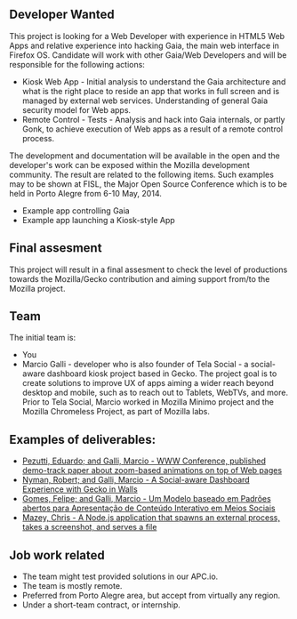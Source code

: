 ## Developer Wanted

This project is looking for a Web Developer with experience in HTML5 Web Apps and relative experience into hacking Gaia, the main web interface in Firefox OS. Candidate will work with other Gaia/Web Developers and will be responsible for the following actions: 

* Kiosk Web App - Initial analysis to understand the Gaia architecture and what is the right place to reside an app that works in full screen and is managed by external web services. Understanding of general Gaia security model for Web apps. 
* Remote Control - Tests - Analysis and hack into Gaia internals, or partly Gonk, to achieve execution of Web apps as a result of a remote control process. 

The development and documentation will be available in the open and the developer's work can be exposed within the Mozilla development community. The result are related to the following items. Such examples may to be shown at FISL, the Major Open Source Conference which is to be held in Porto Alegre from 6-10 May, 2014.

* Example app controlling Gaia
* Example app launching a Kiosk-style App
## Final assesment 

This project will result in a final assesment to check the level of productions towards the Mozilla/Gecko contribution and aiming support from/to the Mozilla project. 

## Team

The initial team is: 

* You 
* Marcio Galli - developer who is also founder of Tela Social - a social-aware dashboard kiosk project based in Gecko. The project goal is to create solutions to improve UX of apps aiming a wider reach beyond desktop and mobile, such as to reach out to Tablets, WebTVs, and more. Prior to Tela Social, Marcio worked in Mozilla Minimo project and the Mozilla Chromeless Project, as part of Mozilla labs. 
 
## Examples of deliverables: 

* [Pezutti, Eduardo; and Galli, Marcio - WWW Conference, published demo-track paper about zoom-based animations on top of Web pages](http://www.telasocial.com/downloads/demo67-galli.pdf)
* [Nyman, Robert; and Galli, Marcio - A Social-aware Dashboard Experience with Gecko in Walls](https://hacks.mozilla.org/2013/04/a-social-aware-dashboard-experience-with-gecko-in-walls/)
* [Gomes, Felipe; and Galli, Marcio - Um Modelo baseado em Padrões abertos para Apresentação de Conteúdo Interativo em Meios Sociais](http://www.telasocial.com/downloads/paper-telasocial-iii-w3c.pdf)
* [Mazey, Chris - A Node.js application that spawns an external process, takes a screenshot, and serves a file](http://labs.telasocial.com/nodejs-external-process-screenshot)

## Job work related

* The team might test provided solutions in our APC.io.
* The team is mostly remote.
* Preferred from Porto Alegre area, but accept from virtually any region.
* Under a short-team contract, or internship. 

